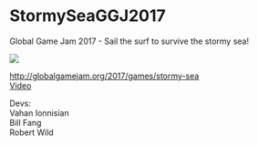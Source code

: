 # StormySeaGGJ2017
Global Game Jam 2017 - Sail the surf to survive the stormy sea!

![](https://github.com/wildr2/StormySeaGGJ2017/blob/master/Screenshots/Intro.gif)


http://globalgamejam.org/2017/games/stormy-sea<br>
<a href="https://www.youtube.com/embed/2voZiey9msI">Video</a>

Devs:<br>
Vahan Ionnisian<br>
Bill Fang<br>
Robert Wild<br>
